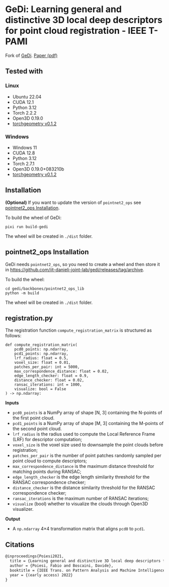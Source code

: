 # GeDi: Learning general and distinctive 3D local deep descriptors for point cloud registration - IEEE T-PAMI

Fork of [GeDi](https://github.com/fabiopoiesi/gedi). [Paper (pdf)](https://arxiv.org/pdf/2105.10382.pdf)

## Tested with

### Linux 
- Ubuntu 22.04
- CUDA 12.1
- Python 3.12
- Torch 2.2.2
- Open3D 0.19.0
- [torchgeometry v0.1.2](https://kornia.readthedocs.io/en/v0.1.2/)

### Windows

- Windows 11
- CUDA 12.8
- Python 3.12
- Torch 2.7.1
- Open3D 0.19.0+083210b
- [torchgeometry v0.1.2](https://kornia.readthedocs.io/en/v0.1.2/)

## Installation

**(Optional)** If you want to update the version of `pointnet2_ops` see [pointnet2_ops Installation](#pointnet2_ops-installation).

To build the wheel of GeDi:

```
pixi run build-gedi
```

The wheel will be created in `./dist` folder.

## pointnet2_ops Installation

GeDi needs `pointnet2_ops`, so you need to create a wheel and then store it in https://github.com/iit-danieli-joint-lab/gedi/releases/tag/archive.

To build the wheel:

```
cd gedi/backbones/pointnet2_ops_lib
python -m build
```

The wheel will be created in `./dist` folder.

## registration.py

The registration function `compute_registration_matrix` is structured as follows:

```
def compute_registration_matrix(
    pcd0_points: np.ndarray,
    pcd1_points: np.ndarray,
    lrf_radius: float = 0.5,
    voxel_size: float = 0.01,
    patches_per_pair: int = 5000,
    max_correspondence_distance: float = 0.02,
    edge_length_checker: float = 0.9,
    distance_checker: float = 0.02,
    ransac_iterations: int = 1000,
    visualize: bool = False
) -> np.ndarray:
```

**Inputs**

- `pcd0_points` is a NumPy array of shape [N, 3] containing the N-points of the first point cloud.
- `pcd1_points` is a NumPy array of shape [M, 3] containing the M-points of the second point cloud.
- `lrf_radius` is the radius used to compute the Local Reference Frame (LRF) for descriptor computation;
- `voxel_size` is the voxel size used to downsample the point clouds before registration;
- `patches_per_pair` is the number of point patches randomly sampled per point cloud to compute descriptors;
- `max_correspondence_distance` is the maximum distance threshold for matching points during RANSAC;
- `edge_length_checker` is the edge length similarity threshold for the RANSAC correspondence checker;
- `distance_checker` is the distance similarity threshold for the RANSAC correspondence checker;
- `ransac_iterations` is the maximum number of RANSAC iterations;
- `visualize` (bool) whether to visualize the clouds through Open3D visualizer.

**Output**

- A `np.ndarray` 4×4 transformation matrix that aligns `pcd0` to `pcd1`.

## Citations

```latex
@inproceedings{Poiesi2021,
  title = {Learning general and distinctive 3D local deep descriptors for point cloud registration},
  author = {Poiesi, Fabio and Boscaini, Davide},
  booktitle = {IEEE Trans. on Pattern Analysis and Machine Intelligence},
  year = {(early access) 2022}
}
```